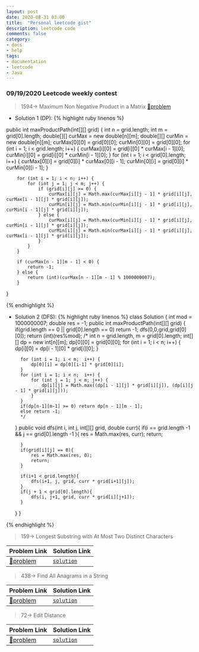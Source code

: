```yaml
---
layout: post
date: 2020-08-31 03:00
title:  "Personal leetcode gist"
description: leetcode code
comments: false
category: 
- docs
- help
tags:
- documentation
- leetcode
- Java
---
```

### 09/19/2020 Leetcode weekly contest

> 1594-> Maximum Non Negative Product in a Matrix
[📜problem](https://leetcode.com/problems/maximum-non-negative-product-in-a-matrix/)

- Solution 1 (DP):
{% highlight ruby linenos %}

public int maxProductPath(int[][] grid) {
        int n = grid.length;
        int m = grid[0].length;
        double[][] curMax = new double[n][m];
        double[][] curMin = new double[n][m];
        curMax[0][0] = grid[0][0];
        curMin[0][0] = grid[0][0];
        for (int i = 1; i < grid.length; i++) {
            curMax[i][0] = grid[i][0] * curMax[i - 1][0];
            curMin[i][0] = grid[i][0] * curMin[i - 1][0];
        }
        for (int i = 1; i < grid[0].length; i++) {
            curMax[0][i] = grid[0][i] * curMax[0][i - 1];
            curMin[0][i] = grid[0][i] * curMin[0][i - 1];
        }
        
        for (int i = 1; i < n; i++) {
            for (int j = 1; j < m; j++) {
                if (grid[i][j] >= 0) {
                    curMax[i][j] = Math.max(curMax[i][j - 1] * grid[i][j], curMax[i - 1][j] * grid[i][j]);
                    curMin[i][j] = Math.min(curMin[i][j - 1] * grid[i][j], curMin[i - 1][j] * grid[i][j]);
                } else {
                    curMax[i][j] = Math.max(curMin[i][j - 1] * grid[i][j], curMin[i - 1][j] * grid[i][j]);
                    curMin[i][j] = Math.min(curMax[i][j - 1] * grid[i][j], curMax[i - 1][j] * grid[i][j]);
                }
            }
        }
      
        if (curMax[n - 1][m - 1] < 0) {
            return -1;
        } else {
            return (int)(curMax[n - 1][m - 1] % 1000000007);
        }
 }

{% endhighlight %}

<!--more-->
- Solution 2 (DFS):
{% highlight ruby linenos %}
class Solution {
    int mod = 1000000007;
    double res = -1;
    public int maxProductPath(int[][] grid) {
        if(grid.length == 0 || grid[0].length == 0) return -1;
        dfs(0,0,grid,grid[0][0]);
        return (int)(res%mod);
        /*
        int n = grid.length, m = grid[0].length;
        int[][] dp = new int[n][m];
        dp[0][0] = grid[0][0];
        for (int i = 1; i < n;  i++) {
            dp[i][0] = dp[i - 1][0] * grid[i][0];
        }

        for (int i = 1; i < m;  i++) {
            dp[0][i] = dp[0][i-1] * grid[0][i];
        }
        for (int i = 1; i < n;  i++) {
            for (int j = 1; j < m; j++) {
                dp[i][j] = Math.max((dp[i - 1][j] * grid[i][j]), (dp[i][j - 1] * grid[i][j]));
            }
        }
        if(dp[n-1][m-1] >= 0) return dp[n - 1][m - 1];
        else return -1;
        */
    }
    public void dfs(int i, int j, int[][] grid, double curr){
        if(i == grid.length -1 && j == grid[0].length -1 ){
            res = Math.max(res, curr);
            return;
        
        }
        if(grid[i][j] == 0){
            res = Math.max(res, 0);
            return;
        }
        
        if(i+1 < grid.length){
            dfs(i+1, j, grid, curr * grid[i+1][j]);
        }
        if(j + 1 < grid[0].length){
            dfs(i, j+1, grid, curr * grid[i][j+1]);
        }
    }
}

{% endhighlight %}

> 159-> Longest Substring with At Most Two Distinct Characters


| Problem Link | Solution Link |
| --- | --- |
| [📜problem](https://leetcode.com/problems/longest-substring-with-at-most-two-distinct-characters/) | [`solution`](https://gist.github.com/LoneRan/2cdd40d62f5f391660e1f6cafdbac5ef)|



> 438-> Find All Anagrams in a String


| Problem Link | Solution Link |
| --- | --- |
| [📜problem](https://leetcode.com/problems/find-all-anagrams-in-a-string/) | [`solution`](https://gist.github.com/LoneRan/f696afb961895af1f93e75764fa0122a)|


> 72-> Edit Distance


| Problem Link | Solution Link |
| --- | --- |
| [📜problem](https://leetcode.com/problems/edit-distance/) | [`solution`](https://gist.github.com/LoneRan/4835cb1cdebabeb3349c4ca8466c1fd2)|
